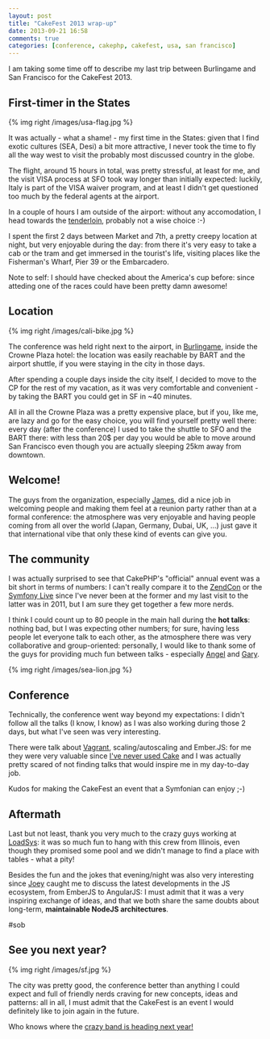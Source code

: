 ```yaml
---
layout: post
title: "CakeFest 2013 wrap-up"
date: 2013-09-21 16:58
comments: true
categories: [conference, cakephp, cakefest, usa, san francisco]
---
```


I am taking some time off to describe my last trip between
Burlingame and San Francisco for the CakeFest 2013.

<!-- more -->

## First-timer in the States

{% img right /images/usa-flag.jpg %}

It was actually - what a shame! - my first time in the States: given
that I find exotic cultures (SEA, Desi) a bit more attractive, I never took
the time to fly all the way west to visit the probably most discussed
country in the globe.

The flight, around 15 hours in total, was pretty stressful, at least for me, and
the visit VISA process at SFO took way longer than initially expected:
luckily, Italy is part of the VISA waiver program, and at least I didn't get
questioned too much by the federal agents at the airport.

In a couple of hours I am outside of the airport: without any accomodation, I head
towards the [tenderloin](http://en.wikipedia.org/wiki/Tenderloin,_San_Francisco),
probably not a wise choice :-)

I spent the first 2 days between Market and 7th, a pretty creepy location at night,
but very enjoyable during the day: from there it's very easy to take a cab or the tram
and get immersed in the tourist's life, visiting places like the Fisherman's Wharf,
Pier 39 or the Embarcadero.

Note to self: I should have checked about the America's cup before: since atteding
one of the races could have been pretty damn awesome!

## Location

{% img right /images/cali-bike.jpg %}

The conference was held right next to the airport, in 
[Burlingame](https://www.google.com/maps/preview#!q=burlingame+san+francisco&data=!4m10!1m9!4m8!1m3!1d32160518!2d-95.677068!3d37.0625!3m2!1i1855!2i947!4f13.1), inside
the Crowne Plaza hotel: the location was easily reachable by BART
and the airport shuttle, if you were staying in the city in those days.

After spending a couple days inside the city itself, I decided to
move to the CP for the rest of my vacation, as it was very comfortable
and convenient - by taking the BART you could get in SF in ~40
minutes.

All in all the Crowne Plaza was a pretty expensive place, but if you,
like me, are lazy and go for the easy choice, you will
find yourself pretty well there: every day (after the conference) I used to
take the shuttle to SFO and the BART there: with less than 20$
per day you would be able to move around San Francisco even though
you are actually sleeping 25km away from downtown.

## Welcome!

The guys from the organization, especially [James](https://github.com/jameswatts),
did a nice job in welcoming people and making them feel at a reunion party
rather than at a formal conference: the atmosphere was very enjoyable and
having people coming from all over the world (Japan, Germany, Dubai, UK, ...)
just gave it that international vibe that only these kind of events
can give you.	

## The community

I was actually surprised to see that CakePHP's "official" annual
event was a bit short in terms of numbers: I can't really compare it
to the [ZendCon](http://www.zendcon.com/) or the
[Symfony Live](http://live.symfony.com/) since I've never been at the former
and my last visit to the latter was in 2011, but I am sure they get together
a few more nerds.

I think I could count up to 80 people in the main hall during the **hot talks**:
nothing bad, but I was expecting other numbers; for sure, having less people
let everyone talk to each other, as the atmosphere there was very collaborative
and group-oriented: personally, I would like to thank some of the guys for providing
much fun between talks - especially [Angel](https://twitter.com/angelxmoreno) and
[Gary](http://www.linkedin.com/profile/view?id=104354&authType=NAME_SEARCH&authToken=9zAl&locale=en_US&srchid=277650061379771493631&srchindex=1&srchtotal=90&trk=vsrp_people_res_name&trkInfo=VSRPsearchId%3A277650061379771493631%2CVSRPtargetId%3A104354%2CVSRPcmpt%3Aprimary).

{% img right /images/sea-lion.jpg %}

## Conference

Technically, the conference went way beyond my expectations: I didn't follow
all the talks (I know, I know) as I was also working during those 2 days, but what
I've seen was very interesting.

There were talk about [Vagrant](http://www.vagrantup.com/), scaling/autoscaling and
Ember.JS: for me they were very valuable since
[I've never used Cake](http://www.slideshare.net/odino/tips-and-tricks-for-your-service-oriented-architecture-cakefest-2013-in-san-francisco/3)
and I was actually pretty scared of not finding talks that would inspire me
in my day-to-day job.

Kudos for making the CakeFest an event that a Symfonian can enjoy ;-)

## Aftermath

Last but not least, thank you very much to the crazy guys working
at [LoadSys](http://www.loadsys.com/): it was so much fun to hang
with this crew from Illinois, even though they promised some pool
and we didn't manage to find a place with tables - what a pity!

Besides the fun and the jokes that evening/night was also very
interesting since [Joey](https://twitter.com/joeytrapp)
caught me to discuss the latest developments in the JS
ecosystem, from EmberJS to AngularJS: I must admit that it
was a very inspiring exchange of ideas, and that we both share
the same doubts about long-term, **maintainable NodeJS
architectures**.

 #sob

## See you next year?

{% img right /images/sf.jpg %}

The city was pretty good, the conference better than anything
I could expect and full of friendly nerds craving for new
concepts, ideas and patterns: all in all, I must admit that
the CakeFest is an event I would definitely like to join
again in the future.

Who knows where the [crazy band is heading next year!](http://bakery.cakephp.org/articles/predominant/2013/03/20/cakefest_2013_-_vote_for_the_location)